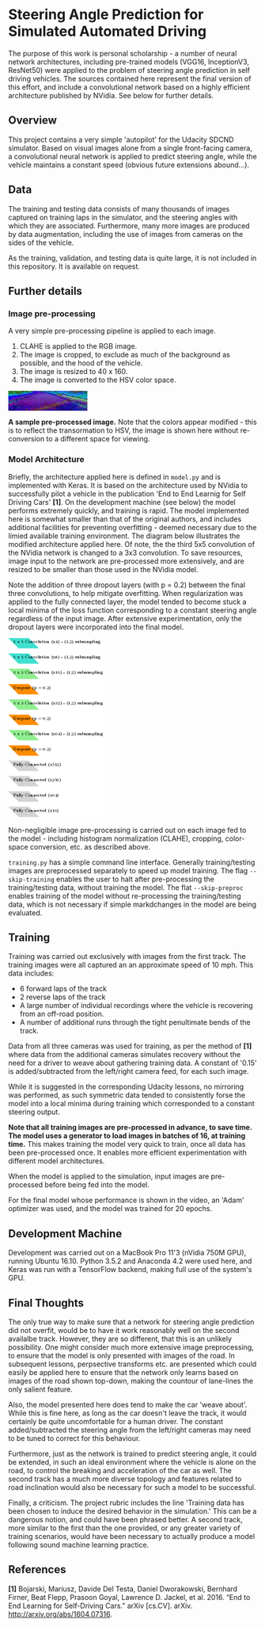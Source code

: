 # Steering Angle Prediction for Simulated Automated Driving

The purpose of this work is personal scholarship - a number of neural network architectures, including pre-trained models (VGG16, InceptionV3, ResNet50) were applied to the problem of steering angle prediction in self driving vehicles. The sources contained here represent the final version of this effort, and include a convolutional network based on a highly efficient architecture published by NVidia. See below for further details.

## Overview
This project contains a very simple 'autopilot' for the Udacity SDCND simulator. Based on visual images alone from a single front-facing camera, a convolutional neural network is applied to predict steering angle, while the vehicle maintains a constant speed (obvious future extensions abound...).

## Data
The training and testing data consists of many thousands of images captured on training laps in the simulator, and the steering angles with which they are associated. Furthermore, many more images are produced by data augmentation, including the use of images from cameras on the sides of the vehicle.

As the training, validation, and testing data is quite large, it is not included in this repository. It is available on request.

## Further details

### Image pre-processing
A very simple pre-processing pipeline is applied to each image.

1. CLAHE is applied to the RGB image.
2. The image is cropped, to exclude as much of the background as possible, and the hood of the vehicle.
3. The image is resized to 40 x 160.
4. The image is converted to the HSV color space.


<img align='center' src='sample.png' alt='A sample image, after pre-processing.'>

**A sample pre-processed image.** Note that the colors appear modified - this is to reflect the transormation to HSV, the image is shown here without re-conversion to a different space for viewing.


### Model Architecture
Briefly, the architecture applied here is defined in `model.py` and is implemented with Keras. It is based on the architecture used by NVidia to successfully pilot a vehicle in the publication 'End to End Learnig for Self Driving Cars' **[1]**. On the development machine (see below) the model performs extremely quickly, and training is rapid. The model implemented here is somewhat smaller than that of the original authors, and includes additional facilities for preventing overfitting - deemed necessary due to the limied available training environment. The diagram below illustrates the modified architecture applied here. Of note, the the third 5x5 convolution of the NVidia network is changed to a 3x3 convolution. To save resources, image input to the network are pre-processed more extensively, and are resized to be smaller than those used in the NVidia model.

Note the addition of three dropout layers (with p = 0.2) between the final three convolutions, to help mitigate overfitting. When regularization was applied to the fully connected layer, the model tended to become stuck a local minima of the loss function corresponding to a constant steering angle regardless of the input image. After extensive experimentation, only the dropout layers were incorporated into the final model.

![Model architecture diagram.](https://github.com/danidb/sdcnd-simulator-autopilot/blob/master/model.png "Model architecture diagram.")

Non-negligible image pre-processing is carried out on each image fed to the model - including histogram normalization (CLAHE), cropping, color-space conversion, etc. as described above.

`training.py` has a simple command line interface. Generally training/testing images are preprocessed separately to speed up model training. The flag `--skip-training` enables the user to halt after pre-processing the training/testing data, without training the model. The flat `--skip-preproc` enables training of the model without re-processing the training/testing data, which is not necessary if simple markdchanges in the model are being evaluated.


## Training
Training was carried out exclusively with images from the first track. The training images were all captured an an approximate speed of 10 mph. This data includes:

- 6 forward laps of the track
- 2 reverse laps of the track
- A large number of individual recordings where the vehicle is recovering from an off-road position.
- A number of additional runs through the tight penultimate bends of the track.

Data from all three cameras was used for training, as per the method of **[1]** where data from the additional cameras simulates recovery without the need for a driver to weave about gathering training data. A constant of '0.15' is added/subtracted from the left/right camera feed, for each such image.

While it is suggested in the corresponding Udacity lessons, no mirroring was performed, as such symmetric data tended to consistently forse the model into a local minima during training which corresponded to a constant steering output.

**Note that all training images are pre-processed in advance, to save time. The model uses a generator to load images in batches of 16, at training time.** This makes training the model very quick to train, once all data has been pre-processed once. It enables more efficient experimentation with different model architectures.

When the model is applied to the simulation, input images are pre-processed before being fed into the model.

For the final model whose performance is shown in the video, an 'Adam' optimizer was used, and the model was trained for 20 epochs.

## Development Machine
Development was carried out on a MacBook Pro 11'3 (nVidia 750M GPU), running Ubuntu 16.10. Python 3.5.2 and Anaconda 4.2 were used here, and Keras was run with a TensorFlow backend, making full use of the system's GPU.

## Final Thoughts
The only true way to make sure that a network for steering angle prediction did not overfit, would be to have it work reasonably well on the second availalbe track. However, they are so different, that this is an unlikely possibility. One might consider much more extensive image preprocessing, to ensure that the model is only presented with images of the road. In subsequent lessons, perpsective transforms etc. are presented which could easily be applied here to ensure that the network only learns based on images of the road shown top-down, making the countour of lane-lines the only salient feature.

Also, the model presented here does tend to make the car 'weave about'. While this is fine here, as long as the car doesn't leave the track, it would certainly be quite uncomfortable for a human driver. The constant added/subtracted the steering angle from the left/right cameras may need to be tuned to correct for this behaviour.

Furthermore, just as the network is trained to predict steering angle, it could be extended, in such an ideal environment where the vehicle is alone on the road, to control the breaking and acceleration of the car as well. The second track has a much more diverse topology and features related to road inclination would also be necessary for such a model to be successful.

Finally, a criticism. The project rubric includes the line 'Training data has been chosen to induce the desired behavior in the simulation.' This can be a dangerous notion, and could have been phrased better. A second track,  more similar to the first than the one provided, or any greater variety of training scenarios, would have been necessary to actually produce a model following sound machine learning practice.

## References
**[1]** Bojarski, Mariusz, Davide Del Testa, Daniel Dworakowski, Bernhard Firner, Beat Flepp, Prasoon Goyal, Lawrence D. Jackel, et al. 2016. “End to End Learning for Self-Driving Cars.” arXiv [cs.CV]. arXiv. http://arxiv.org/abs/1604.07316.

